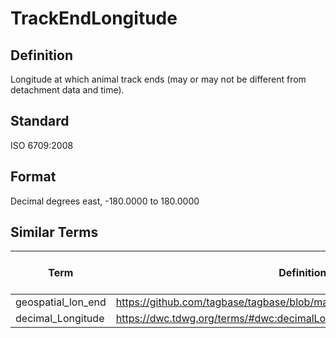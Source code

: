# TrackEndLongitude

## Definition 
Longitude at which animal track ends (may or may not be different from detachment data and time).

## Standard
ISO 6709:2008

## Format
Decimal degrees east, -180.0000 to 180.0000

## Similar Terms 
|Term|Definition URL|Source Vocabulary Publisher/Creator|
|----|----------|-----------------|
|geospatial_lon_end|https://github.com/tagbase/tagbase/blob/master/eTagMetadataInventory.csv#L104|Tagbase|
|decimal_Longitude|https://dwc.tdwg.org/terms/#dwc:decimalLongitude|Darwin Core|

 